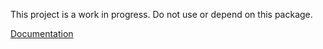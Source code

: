 This project is a work in progress. Do not use or depend on this package.

[Documentation](http://godoc.org/github.com/garyburd/json)

